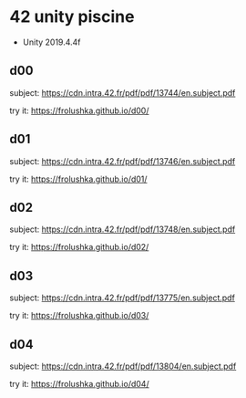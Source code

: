 # 42 unity piscine
- Unity 2019.4.4f

## d00
subject: https://cdn.intra.42.fr/pdf/pdf/13744/en.subject.pdf

try it: https://frolushka.github.io/d00/

## d01 
subject: https://cdn.intra.42.fr/pdf/pdf/13746/en.subject.pdf

try it: https://frolushka.github.io/d01/

## d02
subject: https://cdn.intra.42.fr/pdf/pdf/13748/en.subject.pdf

try it: https://frolushka.github.io/d02/

## d03
subject: https://cdn.intra.42.fr/pdf/pdf/13775/en.subject.pdf

try it: https://frolushka.github.io/d03/

## d04
subject: https://cdn.intra.42.fr/pdf/pdf/13804/en.subject.pdf

try it: https://frolushka.github.io/d04/
